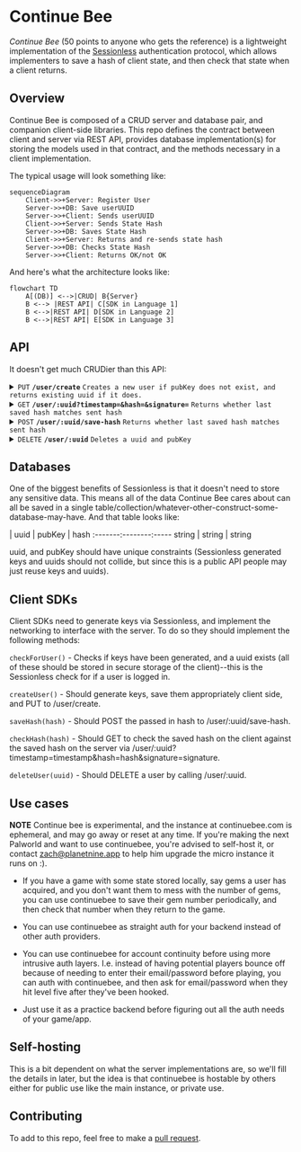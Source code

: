 # Continue Bee

*Continue Bee* (50 points to anyone who gets the reference) is a lightweight implementation of the [Sessionless][sessionless] authentication protocol, which allows implementers to save a hash of client state, and then check that state when a client returns.

## Overview

Continue Bee is composed of a CRUD server and database pair, and companion client-side libraries.
This repo defines the contract between client and server via REST API, provides database implementation(s) for storing the models used in that contract, and the methods necessary in a client implementation.

The typical usage will look something like:

```mermaid
sequenceDiagram
    Client->>+Server: Register User
    Server->>+DB: Save userUUID
    Server->>+Client: Sends userUUID
    Client->>+Server: Sends State Hash
    Server->>+DB: Saves State Hash
    Client->>+Server: Returns and re-sends state hash
    Server->>+DB: Checks State Hash
    Server->>+Client: Returns OK/not OK
```

And here's what the architecture looks like:

```mermaid
flowchart TD
    A[(DB)] <-->|CRUD| B{Server}
    B <--> |REST API| C[SDK in Language 1]
    B <-->|REST API| D[SDK in Language 2]
    B <-->|REST API| E[SDK in Language 3]
```

## API

It doesn't get much CRUDier than this API:

<details>
 <summary><code>PUT</code> <code><b>/user/create</b></code> <code>Creates a new user if pubKey does not exist, and returns existing uuid if it does.</code></summary>

##### Parameters

> | name         |  required     | data type               | description                                                           |
> |--------------|-----------|-------------------------|-----------------------------------------------------------------------|
> | publicKey    |  true     | string (hex)            | the publicKey of the user's keypair  |
> | timestamp    |  true     | string                  | in a production system timestamps prevent replay attacks  |
> | signature    |  true     | string (signature)      | the signature from sessionless for the message  |


##### Responses

> | http code     | content-type                      | response                                                            |
> |---------------|-----------------------------------|---------------------------------------------------------------------|
> | `200`         | `application/json`                | `{"userUUID": <uuid>}`   |
> | `400`         | `application/json`                | `{"code":"400","message":"Bad Request"}`                            |

##### Example cURL

> ```javascript
>  curl -X PUT -H "Content-Type: application/json" -d '{"publicKey": "key", "timestamp": "now", "signature": "sig"}' https://www.continuebee.com/user/create
> ```

</details>

<details>
 <summary><code>GET</code> <code><b>/user/:uuid?timestamp=<timestamp>&hash=<hash>&signature=<signature></b></code> <code>Returns whether last saved hash matches sent hash</code></summary>

##### Parameters

> | name         |  required     | data type               | description                                                           |
> |--------------|-----------|-------------------------|-----------------------------------------------------------------------|
> | timestamp    |  true     | string                  | in a production system timestamps prevent replay attacks  |
> | hash         |  true     | string                  | the state hash saved client side
> | signature    |  true     | string (signature)      | the signature from sessionless for the message  |


##### Responses

> | http code     | content-type                      | response                                                            |
> |---------------|-----------------------------------|---------------------------------------------------------------------|
> | `200`         | `application/json`                | `{"userUUID": <uuid>}`   |
> | `400`         | `application/json`                | `{"code":"400","message":"Bad Request"}`                            |

##### Example cURL

> ```javascript
>  curl -X GET -H "Content-Type: application/json" https://www.continuebee.com/<uuid>?timestamp=123&hash=hash&signature=signature 
> ```

</details>

<details>
  <summary><code>POST</code> <code><b>/user/:uuid/save-hash</b></code> <code>Returns whether last saved hash matches sent hash</code></summary>

##### Parameters

> | name         |  required     | data type               | description                                                           |
> |--------------|-----------|-------------------------|-----------------------------------------------------------------------|
> | timestamp    |  true     | string                  | in a production system timestamps prevent replay attacks  |
> | hash         |  true     | string                  | the state hash saved client side
> | signature    |  true     | string (signature)      | the signature from sessionless for the message  |


##### Responses

> | http code     | content-type                      | response                                                            |
> |---------------|-----------------------------------|---------------------------------------------------------------------|
> | `200`         | `application/json`                | `{"userUUID": <uuid>}`   |
> | `400`         | `application/json`                | `{"code":"400","message":"Bad Request"}`                            |

##### Example cURL

> ```javascript
>  curl -X POST -H "Content-Type: application/json" -d '{"timestamp": "right now", "hash": "hash", "signature": "signature"}' https://www.continuebee.com/user/<uuid>/save-hash
> ```

</details>

<details>
  <summary><code>DELETE</code> <code><b>/user/:uuid</b></code> <code>Deletes a uuid and pubKey</code></summary>

##### Responses

> | http code     | content-type                      | response                                                            |
> |---------------|-----------------------------------|---------------------------------------------------------------------|
> | `200`         | `application/json`                | `{"deleted": true}`   |
> | `400`         | `application/json`                | `{"code":"400","message":"Bad Request"}`                            |

##### Example cURL

> ```javascript
>  curl -X DELETE https://www.continuebee.com/<uuid>
> ```

</details>

## Databases

One of the biggest benefits of Sessionless is that it doesn't need to store any sensitive data.
This means all of the data Continue Bee cares about can all be saved in a single table/collection/whatever-other-construct-some-database-may-have.
And that table looks like:

| uuid  | pubKey | hash
:-------:--------:-----
 string | string | string

uuid, and pubKey should have unique constraints (Sessionless generated keys and uuids should not collide, but since this is a public API people may just reuse keys and uuids).

## Client SDKs

Client SDKs need to generate keys via Sessionless, and implement the networking to interface with the server. 
To do so they should implement the following methods:

`checkForUser()` - Checks if keys have been generated, and a uuid exists (all of these should be stored in secure storage of the client)--this is the Sessionless check for if a user is logged in.

`createUser()` - Should generate keys, save them appropriately client side, and PUT to /user/create.

`saveHash(hash)` - Should POST the passed in hash to /user/:uuid/save-hash.

`checkHash(hash)` - Should GET to check the saved hash on the client against the saved hash on the server via /user/:uuid?timestamp=timestamp&hash=hash&signature=signature.

`deleteUser(uuid)` - Should DELETE a user by calling /user/:uuid.


## Use cases

**NOTE** Continue bee is experimental, and the instance at continuebee.com is ephemeral, and may go away or reset at any time.
If you're making the next Palworld and want to use continuebee, you're advised to self-host it, or contact zach@planetnine.app to help him upgrade the micro instance it runs on :).

* If you have a game with some state stored locally, say gems a user has acquired, and you don't want them to mess with the number of gems, you can use continuebee to save their gem number periodically, and then check that number when they return to the game.

* You can use continuebee as straight auth for your backend instead of other auth providers.

* You can use continuebee for account continuity before using more intrusive auth layers.
I.e. instead of having potential players bounce off because of needing to enter their email/password before playing, you can auth with continuebee, and then ask for email/password when they hit level five after they've been hooked.

* Just use it as a practice backend before figuring out all the auth needs of your game/app. 

## Self-hosting

This is a bit dependent on what the server implementations are, so we'll fill the details in later, but the idea is that continuebee is hostable by others either for public use like the main instance, or private use.

## Contributing

To add to this repo, feel free to make a [pull request][pr].

[pr]: https://github.com/planet-nine-app/continuebee/pulls
[sessionless]: https://www.github.com/planet-nine-app/sessionless

